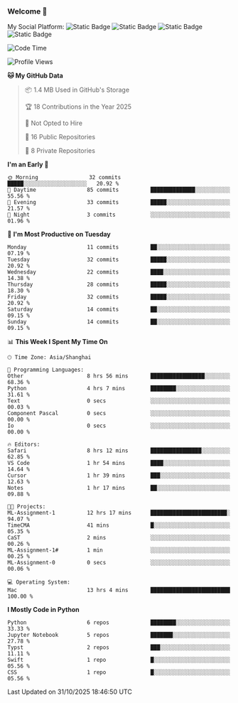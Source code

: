 ### Welcome 👋

<!--
**CheneyNine/CheneyNine** is a ✨ _special_ ✨ repository because its `README.md` (this file) appears on your GitHub profile.

Here are some ideas to get you started:

- 🔭 I’m currently working on ...
- 🌱 I’m currently learning ...
- 👯 I’m looking to collaborate on ...
- 🤔 I’m looking for help with ...
- 💬 Ask me about ...
- 📫 How to reach me: ...
- 😄 Pronouns: ...
- ⚡ Fun fact: ...
-->

My Social Platform:
![Static Badge](https://img.shields.io/badge/_-CheneyNine-black?style=flat&logo=Github&logoColor=white&cacheSeconds=https%3A%2F%2Fgithub.com%2FCheneyNine)
![Static Badge](https://img.shields.io/badge/_-cheneynine.top-purple?style=flat&logo=googlehome&logoColor=white&link=https%3A%2F%2Fwww.cheneynine.top)
![Static Badge](https://img.shields.io/badge/_-CQU__Cheney-green?style=flat&logo=wechat&logoColor=white&link=https%3A%2F%2Fwww.linkedin.com%2Fin%2Fyinan-chen-9b09202b9%2F)
![Static Badge](https://img.shields.io/badge/_-Cheney-blue?style=flat&logo=linkedin&logoColor=white&link=https%3A%2F%2Fwww.linkedin.com%2Fin%2Fyinan-chen-9b09202b9%2F)


<!--START_SECTION:waka-->
![Code Time](http://img.shields.io/badge/Code%20Time-435%20hrs%2039%20mins-blue)

![Profile Views](http://img.shields.io/badge/Profile%20Views-1-blue)

**🐱 My GitHub Data** 

> 📦 1.4 MB Used in GitHub's Storage 
 > 
> 🏆 18 Contributions in the Year 2025
 > 
> 🚫 Not Opted to Hire
 > 
> 📜 16 Public Repositories 
 > 
> 🔑 8 Private Repositories 
 > 
**I'm an Early 🐤** 

```text
🌞 Morning                32 commits          █████░░░░░░░░░░░░░░░░░░░░   20.92 % 
🌆 Daytime                85 commits          ██████████████░░░░░░░░░░░   55.56 % 
🌃 Evening                33 commits          █████░░░░░░░░░░░░░░░░░░░░   21.57 % 
🌙 Night                  3 commits           ░░░░░░░░░░░░░░░░░░░░░░░░░   01.96 % 
```
📅 **I'm Most Productive on Tuesday** 

```text
Monday                   11 commits          ██░░░░░░░░░░░░░░░░░░░░░░░   07.19 % 
Tuesday                  32 commits          █████░░░░░░░░░░░░░░░░░░░░   20.92 % 
Wednesday                22 commits          ████░░░░░░░░░░░░░░░░░░░░░   14.38 % 
Thursday                 28 commits          █████░░░░░░░░░░░░░░░░░░░░   18.30 % 
Friday                   32 commits          █████░░░░░░░░░░░░░░░░░░░░   20.92 % 
Saturday                 14 commits          ██░░░░░░░░░░░░░░░░░░░░░░░   09.15 % 
Sunday                   14 commits          ██░░░░░░░░░░░░░░░░░░░░░░░   09.15 % 
```


📊 **This Week I Spent My Time On** 

```text
🕑︎ Time Zone: Asia/Shanghai

💬 Programming Languages: 
Other                    8 hrs 56 mins       █████████████████░░░░░░░░   68.36 % 
Python                   4 hrs 7 mins        ████████░░░░░░░░░░░░░░░░░   31.61 % 
Text                     0 secs              ░░░░░░░░░░░░░░░░░░░░░░░░░   00.03 % 
Component Pascal         0 secs              ░░░░░░░░░░░░░░░░░░░░░░░░░   00.00 % 
Io                       0 secs              ░░░░░░░░░░░░░░░░░░░░░░░░░   00.00 % 

🔥 Editors: 
Safari                   8 hrs 12 mins       ████████████████░░░░░░░░░   62.85 % 
VS Code                  1 hr 54 mins        ████░░░░░░░░░░░░░░░░░░░░░   14.64 % 
Cursor                   1 hr 39 mins        ███░░░░░░░░░░░░░░░░░░░░░░   12.63 % 
Notes                    1 hr 17 mins        ██░░░░░░░░░░░░░░░░░░░░░░░   09.88 % 

🐱‍💻 Projects: 
ML-Assignment-1          12 hrs 17 mins      ████████████████████████░   94.07 % 
TimeCMA                  41 mins             █░░░░░░░░░░░░░░░░░░░░░░░░   05.35 % 
CaST                     2 mins              ░░░░░░░░░░░░░░░░░░░░░░░░░   00.26 % 
ML-Assignment-1#         1 min               ░░░░░░░░░░░░░░░░░░░░░░░░░   00.25 % 
ML-Assignment-0          0 secs              ░░░░░░░░░░░░░░░░░░░░░░░░░   00.06 % 

💻 Operating System: 
Mac                      13 hrs 4 mins       █████████████████████████   100.00 % 
```

**I Mostly Code in Python** 

```text
Python                   6 repos             ████████░░░░░░░░░░░░░░░░░   33.33 % 
Jupyter Notebook         5 repos             ███████░░░░░░░░░░░░░░░░░░   27.78 % 
Typst                    2 repos             ███░░░░░░░░░░░░░░░░░░░░░░   11.11 % 
Swift                    1 repo              █░░░░░░░░░░░░░░░░░░░░░░░░   05.56 % 
CSS                      1 repo              █░░░░░░░░░░░░░░░░░░░░░░░░   05.56 % 
```




 Last Updated on 31/10/2025 18:46:50 UTC
<!--END_SECTION:waka-->


